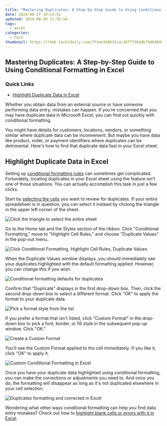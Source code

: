 ```yaml
---
title: "Mastering Duplicates: A Step-by-Step Guide to Using Conditional Formatting in Excel"
date: 2024-08-27 19:13:52
updated: 2024-08-29 11:55:54
tags:
  - excel
categories:
  - tech
thumbnail: https://thmb.techidaily.com/7f4ae1b9b31cac38f7f5bddb79d648495e38c22783ddea3f0c620d5fbd42617b.jpg
---
```


## Mastering Duplicates: A Step-by-Step Guide to Using Conditional Formatting in Excel

### Quick Links

* [Highlight Duplicate Data in Excel](https://screen-video-capture.techidaily.com/in-2024-easy-routine-reverse-playback-on-vlc-platform/)

 Whether you obtain data from an external source or have someone performing data entry, mistakes can happen. If you're concerned that you may have duplicate data in Microsoft Excel, you can find out quickly with conditional formatting.

 You might have details for customers, locations, vendors, or something similar where duplicate data can be inconvenient. But maybe you have data like product, order, or payment identifiers where duplicates can be detrimental. Here's how to find that duplicate data fast in your Excel sheet.

##  Highlight Duplicate Data in Excel

 Setting up [conditional formatting rules](https://instagram-clips.techidaily.com/updated-the-ultimate-guide-to-saving-instagrams-trending-videos/) can sometimes get complicated. Fortunately, locating duplicates in your Excel sheet using the feature isn't one of those situations. You can actually accomplish this task in just a few clicks.

 Start by [selecting the cells](https://buynow-tips.techidaily.com/exploring-a-ravaged-world-on-motorcycle-in-days-gone-our-comprehhavis-review/) you want to review for duplicates. If your entire spreadsheet is in question, you can select it instead by clicking the triangle in the upper left corner of the sheet.

![Click the triangle to select the entire sheet](https://static1.howtogeekimages.com/wordpress/wp-content/uploads/2021/07/SelectSheetConditionalFormatting-Excel.png) 

 Go to the Home tab and the Styles section of the ribbon. Click "Conditional Formatting," move to "Highlight Cell Rules," and choose "Duplicate Values" in the pop-out menu.

![Click Conditional Formatting, Highlight Cell Rules, Duplicate Values](https://static1.howtogeekimages.com/wordpress/wp-content/uploads/2021/07/ConditionalFormattingHighlightCellRulesDuplicateValues-Excel.png) 

 When the Duplicate Values window displays, you should immediately see your duplicates highlighted with the default formatting applied. However, you can change this if you wish.

![Conditional formatting defaults for duplicates](https://static1.howtogeekimages.com/wordpress/wp-content/uploads/2021/07/ConditionalFormattingDuplicateValuesDefaultFormat-Excel.png) 

 Confirm that "Duplicate" displays in the first drop-down box. Then, click the second drop-down box to select a different format. Click "OK" to apply the format to your duplicate data.

![Pick a format style from the list](https://static1.howtogeekimages.com/wordpress/wp-content/uploads/2021/07/ConditionalFormattingDuplicateValuesPickFormat-Excel.png) 

 If you prefer a format that isn't listed, click "Custom Format" in the drop-down box to pick a font, border, or fill style in the subsequent pop-up window. Click "OK."

![Create a Custom Format](https://static1.howtogeekimages.com/wordpress/wp-content/uploads/2021/07/ConditionalFormattingDuplicateValuesCreateFormat-Excel.png) 

 You'll see the Custom Format applied to the cell immediately. If you like it, click "OK" to apply it.

![Custom Conditional Formatting in Excel](https://static1.howtogeekimages.com/wordpress/wp-content/uploads/2021/07/ConditionalFormattingDuplicateValuesCustomFormat-Excel.png) 

 Once you have your duplicate data highlighted using conditional formatting, you can make the corrections or adjustments you need to. And once you do, the formatting will disappear as long as it's not duplicated elsewhere in your cell selection.

![Duplicates formatting and corrected in Excel](https://static1.howtogeekimages.com/wordpress/wp-content/uploads/2021/07/BeforeAfterDuplicateValuesCustomFormat-Excel.png) 

 Wondering what other ways conditional formatting can help you find data entry mistakes? Check out how to [highlight blank cells or errors with it in Excel](https://ios-unlock.techidaily.com/in-2024-iphone-12-pro-asking-for-passcode-after-ios-1714-update-what-to-do-by-drfone-ios/).

<ins class="adsbygoogle"
     style="display:block"
     data-ad-format="autorelaxed"
     data-ad-client="ca-pub-7571918770474297"
     data-ad-slot="1223367746"></ins>



<ins class="adsbygoogle"
     style="display:block"
     data-ad-client="ca-pub-7571918770474297"
     data-ad-slot="8358498916"
     data-ad-format="auto"
     data-full-width-responsive="true"></ins>
